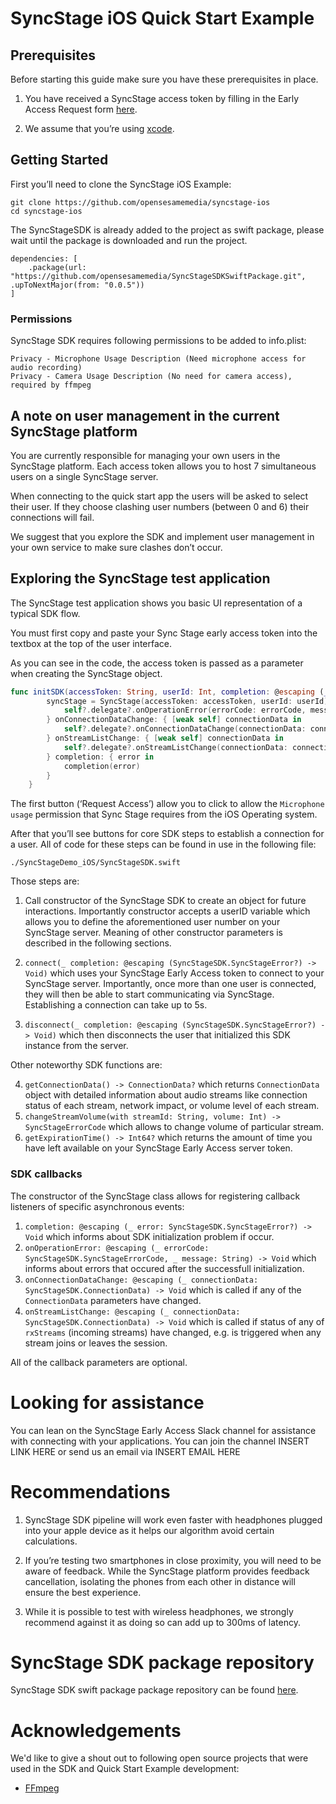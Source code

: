 # SyncStage iOS Quick Start Example

## Prerequisites

Before starting this guide make sure you have these prerequisites in place.

1. You have received a SyncStage access token by filling in the Early Access Request form [here](https://sync-stage.com/).

2. We assume that you’re using [xcode](https://developer.apple.com/xcode/).

## Getting Started

First you’ll need to clone the SyncStage iOS Example:

```
git clone https://github.com/opensesamemedia/syncstage-ios
cd syncstage-ios
```

The SyncStageSDK is already added to the project as swift package, please wait until the package is downloaded and run the project.

```
dependencies: [
    .package(url: "https://github.com/opensesamemedia/SyncStageSDKSwiftPackage.git", .upToNextMajor(from: "0.0.5"))
]
```

### Permissions

SyncStage SDK requires following permissions to be added to info.plist:

```
Privacy - Microphone Usage Description (Need microphone access for audio recording)
Privacy - Camera Usage Description (No need for camera access), required by ffmpeg
```

## A note on user management in the current SyncStage platform

You are currently responsible for managing your own users in the SyncStage platform. Each access token allows you to host 7 simultaneous users on a single SyncStage server.

When connecting to the quick start app the users will be asked to select their user. If they choose clashing user numbers (between 0 and 6) their connections will fail.

We suggest that you explore the SDK and implement user management in your own service to make sure clashes don’t occur.


## Exploring the SyncStage test application

The SyncStage test application shows you basic UI representation of a typical SDK flow.

You must first copy and paste your Sync Stage early access token into the textbox at the top of the user interface.

As you can see in the code, the access token is passed as a parameter when creating the SyncStage object.

```swift
func initSDK(accessToken: String, userId: Int, completion: @escaping (_ error: SyncStageSDK.SyncStageError?) -> Void) {
        syncStage = SyncStage(accessToken: accessToken, userId: userId) { [weak self] errorCode, message in
            self?.delegate?.onOperationError(errorCode: errorCode, message: message)
        } onConnectionDataChange: { [weak self] connectionData in
            self?.delegate?.onConnectionDataChange(connectionData: connectionData)
        } onStreamListChange: { [weak self] connectionData in
            self?.delegate?.onStreamListChange(connectionData: connectionData)
        } completion: { error in
            completion(error)
        }
    }
```

The first button (‘Request Access’) allow you to click to allow the `Microphone usage` permission that Sync Stage requires from the iOS Operating system.

After that you’ll see buttons for core SDK steps to establish a connection for a user. All of code for these steps can be found in use in the following file:

```
./SyncStageDemo_iOS/SyncStageSDK.swift
```

Those steps are:

1. Call constructor of the SyncStage SDK to create an object for future interactions. Importantly constructor accepts a userID variable which allows you to define the aforementioned user number on your SyncStage server. Meaning of other constructor parameters is described in the following sections.

2. `connect(_ completion: @escaping (SyncStageSDK.SyncStageError?) -> Void)` which uses your SyncStage Early Access token to connect to your SyncStage server. Importantly, once more than one user is connected, they will then be able to start communicating via SyncStage. Establishing a connection can take up to 5s.
3. `disconnect(_ completion: @escaping (SyncStageSDK.SyncStageError?) -> Void)` which then disconnects the user that initialized this SDK instance from the server.

Other noteworthy SDK functions are:

4. `getConnectionData() -> ConnectionData?` which returns `ConnectionData` object with detailed information about audio streams like connection status of each stream, network impact, or volume level of each stream.
5. `changeStreamVolume(with streamId: String, volume: Int) -> SyncStageErrorCode` which allows to change volume of particular stream.
6. `getExpirationTime() -> Int64?` which returns the amount of time you have left available on your SyncStage Early Access server token.

### SDK callbacks

The constructor of the SyncStage class allows for registering callback listeners of specific asynchronous events:

1. `completion: @escaping (_ error: SyncStageSDK.SyncStageError?) -> Void` which informs about SDK initialization problem if occur.
2. `onOperationError: @escaping (_ errorCode: SyncStageSDK.SyncStageErrorCode, _ message: String) -> Void` which informs about errors that occured after the successfull initialization.
3. `onConnectionDataChange: @escaping (_ connectionData: SyncStageSDK.ConnectionData) -> Void` which is called if any of the `ConnectionData` parameters have changed.
4. `onStreamListChange: @escaping (_ connectionData: SyncStageSDK.ConnectionData) -> Void` which is called if status of any of `rxStreams` (incoming streams) have changed, e.g. is triggered when any stream joins or leaves the session.

All of the callback parameters are optional.

# Looking for assistance

You can lean on the SyncStage Early Access Slack channel for assistance with connecting with your applications. You can join the channel INSERT LINK HERE or send us an email via INSERT EMAIL HERE

# Recommendations

1. SyncStage SDK pipeline will work even faster with headphones plugged into your apple device as it helps our algorithm avoid certain calculations.

2. If you’re testing two smartphones in close proximity, you will need to be aware of feedback. While the SyncStage platform provides feedback cancellation, isolating the phones from each other in distance will ensure the best experience.

3. While it is possible to test with wireless headphones, we strongly recommend against it as doing so can add up to 300ms of latency.

# SyncStage SDK package repository
SyncStage SDK swift package package repository can be found [here](https://github.com/opensesamemedia/SyncStageSDKSwiftPackage).

# Acknowledgements
 We'd like to give a shout out to following open source projects that were used in the SDK and Quick Start Example development:

* [FFmpeg](https://github.com/FFmpeg/FFmpeg)

